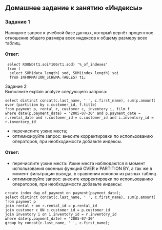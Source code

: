 ## Домашнее задание к занятию «Индексы»  

### Задание 1  
Напишите запрос к учебной базе данных, который вернёт процентное отношение общего размера всех индексов к общему размеру всех таблиц.  

#### Ответ:  
```
 select ROUND(t1.soi*100/t1.sod) '%_of_indexes'
 from (
  select SUM(data_length) sod, SUM(index_length) soi
  from INFORMATION_SCHEMA.TABLES) t1;
```

Задание 2  
Выполните explain analyze следующего запроса:  
```
select distinct concat(c.last_name, ' ', c.first_name), sum(p.amount) over (partition by c.customer_id, f.title)
from payment p, rental r, customer c, inventory i, film f
where date(p.payment_date) = '2005-07-30' and p.payment_date = r.rental_date and r.customer_id = c.customer_id and i.inventory_id = r.inventory_id
```
- перечислите узкие места;  
- оптимизируйте запрос: внесите корректировки по использованию операторов, при необходимости добавьте индексы.  

#### Ответ:  
- перечислите узкие места:
Узкие места наблюдаются в момент использования оконных функций OVER и PARTITION BY, а так же в момент фильтрации вывода, в сравнении колонок из разных таблиц.
- оптимизируйте запрос: внесите корректировки по использованию операторов, при необходимости добавьте индексы:
```
create index day_of_payment on payment(payment_date);
select distinct concat(c.last_name, ' ', c.first_name), sum(p.amount) 
from payment p
join rental r on r.rental_id = p.rental_id 
join customer c ON c.customer_id = p.customer_id 
join inventory i on i.inventory_id = r.inventory_id 
where date(p.payment_date) = '2005-07-30' 
group by concat(c.last_name, ' ', c.first_name);
```
